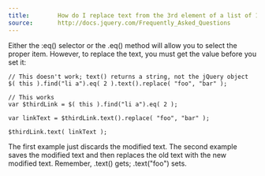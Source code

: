 ```yaml
---
title:        How do I replace text from the 3rd element of a list of 10 items?
source:       http://docs.jquery.com/Frequently_Asked_Questions
---
```


Either the :eq() selector or the .eq() method will allow you to select the proper item. However, to replace the text, you must get the value before you set it:

```
// This doesn't work; text() returns a string, not the jQuery object
$( this ).find("li a").eq( 2 ).text().replace( "foo", "bar" );

// This works
var $thirdLink = $( this ).find("li a").eq( 2 );

var linkText = $thirdLink.text().replace( "foo", "bar" );

$thirdLink.text( linkText );
```

The first example just discards the modified text. The second example saves the modified text and then replaces the old text with the new modified text. Remember, .text() gets; .text("foo") sets.
